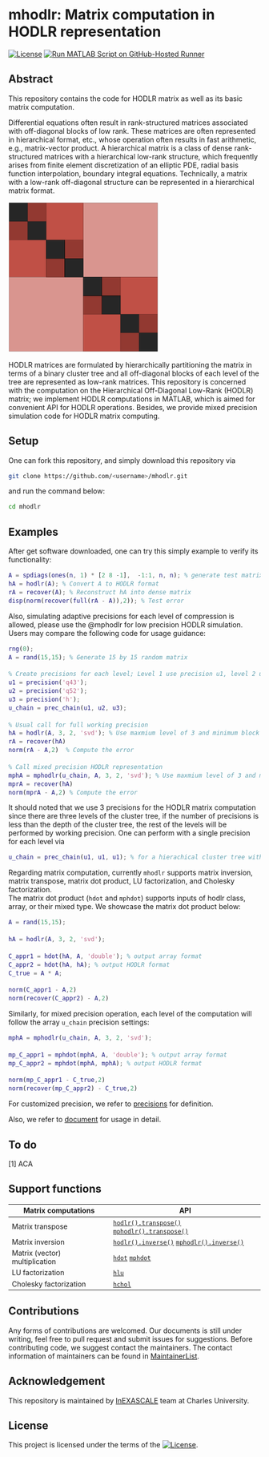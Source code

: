 #   mhodlr: Matrix computation in HODLR representation

[![License](https://img.shields.io/badge/License-BSD_3--Clause-lightblue.svg)](https://opensource.org/licenses/BSD-3-Clause)
[![Run MATLAB Script on GitHub-Hosted Runner](https://github.com/chenxinye/mhodlr/actions/workflows/myscript.yml/badge.svg)](https://github.com/chenxinye/mhodlr/actions/workflows/myscript.yml)

## Abstract

This repository contains the code for HODLR matrix as well as its basic matrix computation. 

Differential equations often result in rank-structured matrices associated with off-diagonal blocks of low rank. These matrices are often represented in hierarchical format, etc., whose operation often results in fast arithmetic, e.g., matrix-vector product.  A hierarchical matrix is a class of dense rank-structured matrices with a hierarchical low-rank structure, which frequently arises from finite element discretization of an elliptic PDE, radial basis function interpolation, boundary integral equations. Technically, a matrix with a low-rank off-diagonal structure can be represented in a hierarchical matrix format.


<img src=docs/demo.png width=300 />

HODLR matrices are formulated by hierarchically partitioning the matrix in terms of a binary cluster tree and all off-diagonal blocks of each level of the tree are represented as low-rank matrices. This repository is concerned with the computation on the Hierarchical Off-Diagonal Low-Rank (HODLR) matrix; we implement HODLR computations in MATLAB, which is aimed for convenient API for HODLR operations. Besides, we provide mixed precision simulation code for HODLR matrix computing.   



Setup
-------

One can fork this repository, and simply download this repository via
```bash
git clone https://github.com/<username>/mhodlr.git
```
and run the command below:
```bash
cd mhodlr
```

Examples
-----------

After get software downloaded, one can try this simply example to verify its functionality:
```matlab
A = spdiags(ones(n, 1) * [2 8 -1],  -1:1, n, n); % generate test matrix
hA = hodlr(A); % Convert A to HODLR format
rA = recover(A); % Reconstruct hA into dense matrix
disp(norm(recover(full(rA - A)),2)); % Test error
```

Also, simulating adaptive precisions for each level of compression is allowed, please use the @mphodlr for low precision HODLR simulation. Users may compare the following code for usage guidance:
```matlab
rng(0);
A = rand(15,15); % Generate 15 by 15 random matrix

% Create precisions for each level; Level 1 use precision u1, level 2 use precision u2, ...
u1 = precision('q43');
u2 = precision('q52');
u3 = precision('h');
u_chain = prec_chain(u1, u2, u3);

% Usual call for full working precision 
hA = hodlr(A, 3, 2, 'svd'); % Use maxmium level of 3 and minimum block size of 2, and perform SVD (default) low rank approximation.
rA = recover(hA)
norm(rA - A,2)  % Compute the error

% Call mixed precision HODLR representation
mphA = mphodlr(u_chain, A, 3, 2, 'svd'); % Use maxmium level of 3 and minimum block size of 2, and perform SVD (default) low rank approximation.
mprA = recover(hA)
norm(mprA - A,2) % Compute the error

```
It should noted that we use 3 precisions for the HODLR matrix computation since there are three levels of the cluster tree, if the number of precisions is less than the depth of the cluster tree, the rest of the levels will be performed by working precision. One can perform with a single precision for each level via 

```matlab
u_chain = prec_chain(u1, u1, u1); % for a hierachical cluster tree with depth of 3
``` 

Regarding matrix computation, currently ``mhodlr`` supports matrix inversion, matrix transpose, matrix dot product, LU factorization, and Cholesky factorization.  
The matrix dot product (``hdot`` and ``mphdot``) supports inputs of hodlr class, array, or their mixed type. We showcase the matrix dot product below:

```matlab
A = rand(15,15);

hA = hodlr(A, 3, 2, 'svd'); 

C_appr1 = hdot(hA, A, 'double'); % output array format
C_appr2 = hdot(hA, hA); % output HODLR format
C_true = A * A;

norm(C_appr1 - A,2)
norm(recover(C_appr2) - A,2)
```

Similarly, for mixed precision operation, each level of the computation will follow the array ``u_chain`` precision settings:

```matlab
mphA = mphodlr(u_chain, A, 3, 2, 'svd');

mp_C_appr1 = mphdot(mphA, A, 'double'); % output array format
mp_C_appr2 = mphdot(mphA, mphA); % output HODLR format

norm(mp_C_appr1 - C_true,2)
norm(recover(mp_C_appr2) - C_true,2) 
```



For customized precision, we refer to [precisions](https://github.com/chenxinye/mhodlr/blob/main/docs/source/precision.rst) for definition. 

Also, we refer to [document](https://github.com/chenxinye/mhodlr/blob/main/docs/source/start.rst) for usage in detail.


To do
---------------
[1] ACA




Support functions
---------------

|  Matrix computations | API|
|  ----  | ----  |
| Matrix transpose   | [``hodlr().transpose()``](https://github.com/chenxinye/mhodlr/blob/main/%40hodlr/hodlr.m) [``mphodlr().transpose()``](https://github.com/chenxinye/mhodlr/blob/main/%40mphodlr/mphodlr.m)|
| Matrix inversion   | [``hodlr().inverse()``](https://github.com/chenxinye/mhodlr/blob/main/%40hodlr/hodlr.m) [``mphodlr().inverse()``](https://github.com/chenxinye/mhodlr/blob/main/%40mphodlr/mphodlr.m)|
| Matrix (vector) multiplication | [``hdot``](https://github.com/chenxinye/mhodlr/blob/main/%40hodlr/hdot.m) [``mphdot``](https://github.com/chenxinye/mhodlr/blob/main/%40mphodlr/mphdot.m) |
| LU factorization   | [``hlu``](https://github.com/chenxinye/mhodlr/blob/main/%40hodlr/hlu.m)|
| Cholesky factorization  | [``hchol``](https://github.com/chenxinye/mhodlr/blob/main/%40hodlr/hchol.m)|


Contributions
---------------
Any forms of contributions are welcomed. Our documents is still under writing, feel free to pull request and submit issues for suggestions. Before contributing code, we suggest contact the maintainers. The contact information of maintainers can be found in  [MaintainerList](https://github.com/chenxinye/mhodlr/blob/main/maintainerList).


Acknowledgement
---------------
This repository is maintained by [InEXASCALE](https://www.karlin.mff.cuni.cz/~carson/inexascale) team at Charles University. 


License
----------------

This project is licensed under the terms of the [![License](https://img.shields.io/badge/License-BSD%203--Clause-blue.svg)](https://opensource.org/licenses/BSD-3-Clause).
